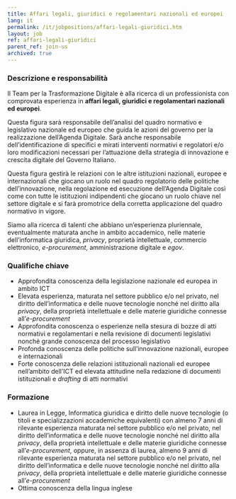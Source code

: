```yaml
---
title: Affari legali, giuridici e regolamentari nazionali ed europei
lang: it
permalink: /it/jobpositions/affari-legali-giuridici.htm
layout: job
ref: affari-legali-giuridici
parent_ref: join-us
archived: true
---
```


### Descrizione e responsabilità
Il Team per la Trasformazione Digitale è alla ricerca di un professionista con comprovata esperienza in **affari legali, giuridici e regolamentari nazionali ed europei**.

Questa figura sarà responsabile dell’analisi del quadro normativo e legislativo nazionale ed europeo che guida le azioni del governo per la realizzazione dell’Agenda Digitale. Sarà anche responsabile dell’identificazione di specifici e mirati interventi normativi e regolatori e/o loro modificazioni necessari per l’attuazione della strategia di innovazione e crescita digitale del Governo Italiano.

Questa figura gestirà le relazioni con le altre istituzioni nazionali, europee e internazionali che giocano un ruolo nel quadro regolatorio delle politiche dell’innovazione, nella regolazione ed esecuzione dell’Agenda Digitale così come con tutte le istituzioni indipendenti che giocano un ruolo chiave nel settore digitale e si farà promotrice della corretta applicazione del quadro normativo in vigore.

Siamo alla ricerca di talenti che abbiano un’esperienza pluriennale, eventualmente maturata anche in ambito accademico, nelle materie dell’informatica giuridica, *privacy*, proprietà intellettuale, commercio elettronico, *e-procurement*, amministrazione digitale e *egov*.



### Qualifiche chiave
- Approfondita conoscenza della legislazione nazionale ed europea in ambito ICT
- Elevata esperienza, maturata nel settore pubblico e/o nel privato, nel diritto dell’informatica e delle nuove tecnologie nonché nel diritto alla *privacy*, della proprietà intellettuale e delle materie giuridiche connesse all’*e-procurement* 
- Approfondita conoscenza o esperienze nella stesura di bozze di atti normativi e regolamentari e nella revisione di documenti legislativi nonché grande conoscenza del processo legislativo
- Profonda conoscenza delle politiche sull’innovazione nazionali, europee e internazionali
- Forte conoscenza delle relazioni istituzionali nazionali ed europee nell’ambito dell’ICT ed elevata attitudine nella redazione di documenti istituzionali e *drafting* di atti normativi


### Formazione
- Laurea in Legge, Informatica giuridica e diritto delle nuove tecnologie (o titoli e specializzazioni accademiche equivalenti) con almeno 7 anni di rilevante esperienza maturata nel settore pubblico e/o nel privato, nel diritto dell’informatica e delle nuove tecnologie nonché nel diritto alla *privacy*, della proprietà intellettuale e delle materie giuridiche connesse all’*e-procurement*, oppure, in assenza di laurea, almeno 9 anni di rilevante esperienza maturata nel settore pubblico e/o nel privato, nel diritto dell’informatica e delle nuove tecnologie nonché nel diritto alla *privacy*, della proprietà intellettuale e delle materie giuridiche connesse all’*e-procurement*  
- Ottima conoscenza della lingua inglese



